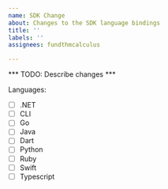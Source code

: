 ```yaml
---
name: SDK Change
about: Changes to the SDK language bindings
title: ''
labels: ''
assignees: fundthmcalculus

---
```


*** TODO: Describe changes ***

Languages:
- [ ] .NET
- [ ] CLI
- [ ] Go
- [ ] Java
- [ ] Dart
- [ ] Python
- [ ] Ruby
- [ ] Swift
- [ ] Typescript

